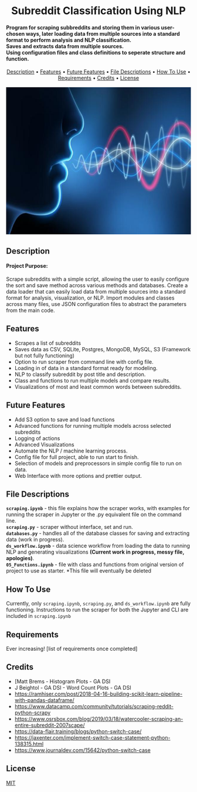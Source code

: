 
<h1 align="center">
  Subreddit Classification Using NLP
  <br>
</h1>

<h4>Program for scraping subbreddits and storing them in various user-chosen ways, later loading data from multiple sources into a standard format to perform analysis and NLP classification.<br />
Saves and extracts data from multiple sources.<br />
Using configuration files and class definitions to seperate structure and function.</h4>

<p align="center">
	<a href="#description">Description</a> •
	<a href="#features">Features</a> •
	<a href="#future-features">Future Features</a> •
	<a href="#file-descriptions">File Descriptions</a> •
	<a href="#how-to-use">How To Use</a> •
	<a href="#requirements">Requirements</a> •
	<a href="#credits">Credits</a> •
	<a href="#license">License</a>
<br />
<br />
<img src='images/nlp.jpg' height=400>
</p>


## Description

#### Project Purpose:
Scrape subreddits with a simple script, allowing the user to easily configure the sort and save method across various methods and databases.
Create a data loader that can easily load data from multiple sources into a standard format for analysis, visualization, or NLP.
Import modules and classes across many files, use JSON configuration files to abstract the parameters from the main code.


## Features

* Scrapes a list of subreddits
* Saves data as CSV, SQLite, Postgres, MongoDB, MySQL, S3 (Framework but not fully functioning)
* Option to run scraper from command line with config file.
* Loading in of data in a standard format ready for modeling.
* NLP to classify subreddit by post title and description.
* Class and functions to run multiple models and compare results.
* Visualizations of most and least common words between subreddits.


## Future Features

* Add S3 option to save and load functions
* Advanced functions for running multiple models across selected subreddits
* Logging of actions
* Advanced Visualizations
* Automate the NLP / machine learning process.
* Config file for full project, able to run start to finish.
* Selection of models and preprocessors in simple config file to run on data.
* Web Interface with more options and prettier output.


## File Descriptions

**`scraping.ipynb`**  - this file explains how the scraper works, with examples for running the scraper in Jupyter or the .py equivalent file on the command line.  
**`scraping.py`** - scraper without interface, set and run.  
**`databases.py`** - handles all of the database classes for saving and extracting data (work in progress).  
**`ds_workflow.ipynb`** - data science workflow from loading the data to running NLP and generating visualizations **(Current work in progress, messy file, apologies)**.  
**`05_Functions.ipynb`** - file with class and functions from original version of project to use as starter.  *This file will eventually be deleted




## How To Use

Currently, only `scraping.ipynb`, `scraping.py`, and `ds_workflow.ipynb` are fully functioning.
Instructions to run the scraper for both the Jupyter and CLI are included in `scraping.ipynb`



## Requirements

Ever increasing!
[list of requirements once completed]


## Credits

- [Matt Brems - Histogram Plots - GA DSI  
- J Beightol - GA DSI - Word Count Plots - GA DSI  
- https://ramhiser.com/post/2018-04-16-building-scikit-learn-pipeline-with-pandas-dataframe/
- https://www.datacamp.com/community/tutorials/scraping-reddit-python-scrapy
- https://www.osrsbox.com/blog/2019/03/18/watercooler-scraping-an-entire-subreddit-2007scape/
- https://data-flair.training/blogs/python-switch-case/
- https://jaxenter.com/implement-switch-case-statement-python-138315.html
- https://www.journaldev.com/15642/python-switch-case


## License

[MIT](https://tldrlegal.com/license/mit-license)